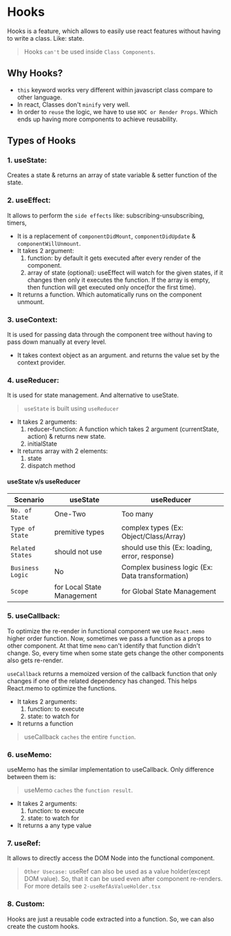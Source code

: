 # Hooks

Hooks is a feature, which allows to easily use react features without having to write a class. Like: state.

> Hooks `can't` be used inside `Class Components`.

## Why Hooks?
- `this` keyword works very different within javascript class compare to other language.
- In react, Classes don't `minify` very well.
- In order to `reuse` the logic, we have to use `HOC or Render Props`. Which ends up having more components to achieve reusability.  

## Types of Hooks

### 1. useState: 
Creates a state & returns an array of state variable & setter function of the state.

### 2. useEffect:
It allows to perform the `side effects` like: subscribing-unsubscribing, timers,
- It is a replacement of `componentDidMount`, `componentDidUpdate` & `componentWillUnmount`.
- It takes 2 argument:
    1. function: by default it gets executed after every render of the component.
    2. array of state (optional): useEffect will watch for the given states, if it changes then only it executes the function. If the array is empty, then function will get executed only once(for the first time).
- It returns a function. Which automatically runs on the component unmount.
 
### 3. useContext:
It is used for passing data through the component tree without having to pass down manually at every level.
- It takes context object as an argument. and returns the value set by the context provider.

### 4. useReducer:
It is used for state management. And alternative to useState.
> `useState` is built using `useReducer`

- It takes 2 arguments:
    1. reducer-function: A function which takes 2 argument (currentState, action) & returns new state.
    2. initialState
- It returns array with 2 elements:
    1. state
    2. dispatch method

#### useState v/s useReducer

Scenario | useState | useReducer
---| ---| ---|
`No. of State` | One-Two | Too many
`Type of State` | premitive types | complex types (Ex: Object/Class/Array)
`Related States` | should not use | should use this (Ex: loading, error, response)
`Business Logic` | No | Complex business logic (Ex: Data transformation)
`Scope` | for Local State Management| for Global State Management

### 5. useCallback:
To optimize the re-render in functional component we use `React.memo` higher order function. Now, sometimes we pass a function as a props to other component. At that time `memo` can't  identify that function didn't change. So, every time when some state gets change the other components also gets re-render.

`useCallback` returns a memoized version of the callback function that only changes if one of the related dependency has changed. This helps React.memo to optimize the functions.

- It takes 2 arguments: 
    1. function: to execute
    2. state: to watch for
- It returns a function

> useCallback `caches` the entire `function`.


### 6. useMemo:
useMemo has the similar implementation to useCallback.
Only difference between them is:

> useMemo `caches` the `function result`.

- It takes 2 arguments: 
    1. function: to execute
    2. state: to watch for
- It returns a any type value


### 7. useRef:
It allows to directly access the DOM Node into the functional component.

> `Other Usecase:`
useRef can also be used as a value holder(except DOM value). So, that it can be used even after component re-renders. For more details see `2-useRefAsValueHolder.tsx`


### 8. Custom:
Hooks are just a reusable code extracted into a function. So, we can also create the custom hooks.